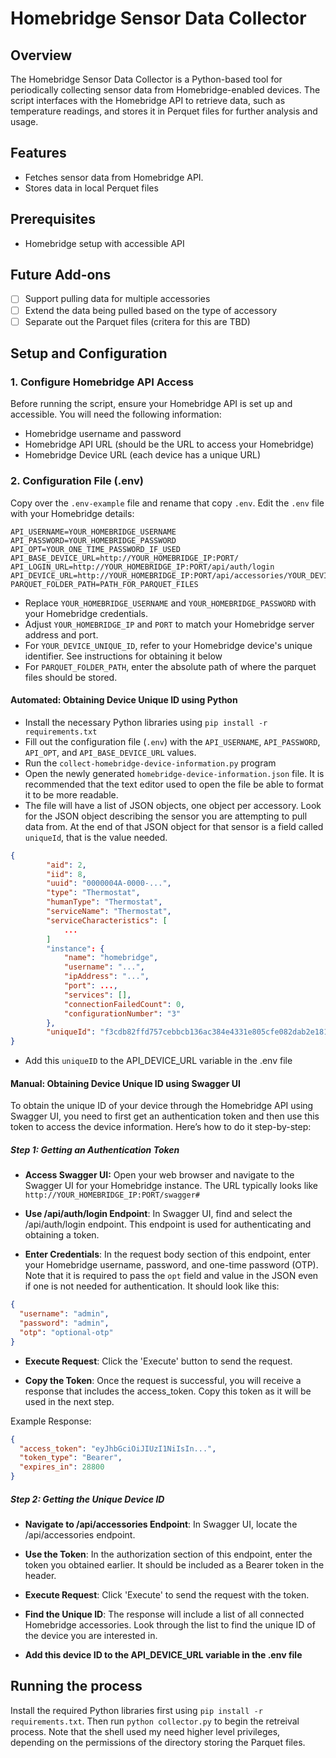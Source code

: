 # Homebridge Sensor Data Collector

## Overview
The Homebridge Sensor Data Collector is a Python-based tool for periodically collecting sensor data from Homebridge-enabled devices. The script interfaces with the Homebridge API to retrieve data, such as temperature readings, and stores it in Perquet files for further analysis and usage.

## Features
- Fetches sensor data from Homebridge API.
- Stores data in local Perquet files

## Prerequisites

- Homebridge setup with accessible API

## Future Add-ons
- [ ] Support pulling data for multiple accessories
- [ ] Extend the data being pulled based on the type of accessory
- [ ] Separate out the Parquet files (critera for this are TBD)

## Setup and Configuration

### 1. Configure Homebridge API Access
Before running the script, ensure your Homebridge API is set up and accessible. You will need the following information:

- Homebridge username and password
- Homebridge API URL (should be the URL to access your Homebridge)
- Homebridge Device URL (each device has a unique URL)

### 2. Configuration File (.env)
Copy over the ```.env-example``` file and rename that copy ```.env```. Edit the ```.env``` file with your Homebridge details:

```shell
API_USERNAME=YOUR_HOMEBRIDGE_USERNAME
API_PASSWORD=YOUR_HOMEBRIDGE_PASSWORD
API_OPT=YOUR_ONE_TIME_PASSWORD_IF_USED
API_BASE_DEVICE_URL=http://YOUR_HOMEBRIDGE_IP:PORT/
API_LOGIN_URL=http://YOUR_HOMEBRIDGE_IP:PORT/api/auth/login
API_DEVICE_URL=http://YOUR_HOMEBRIDGE_IP:PORT/api/accessories/YOUR_DEVICE_UNIQUE_ID
PARQUET_FOLDER_PATH=PATH_FOR_PARQUET_FILES
```
- Replace `YOUR_HOMEBRIDGE_USERNAME` and `YOUR_HOMEBRIDGE_PASSWORD` with your Homebridge credentials.
- Adjust `YOUR_HOMEBRIDGE_IP` and `PORT` to match your Homebridge server address and port.
- For `YOUR_DEVICE_UNIQUE_ID`, refer to your Homebridge device's unique identifier. See instructions for obtaining it below
- For `PARQUET_FOLDER_PATH`, enter the absolute path of where the parquet files should be stored. 

#### Automated: Obtaining Device Unique ID using Python
- Install the necessary Python libraries using ```pip install -r requirements.txt```
- Fill out the configuration file (```.env```) with the ```API_USERNAME```, ```API_PASSWORD```, ```API_OPT```, and ```API_BASE_DEVICE_URL``` values. 
- Run the ```collect-homebridge-device-information.py``` program
- Open the newly generated ```homebridge-device-information.json``` file. It is recommended that the text editor used to open the file be able to format it to be more readable. 
- The file will have a list of JSON objects, one object per accessory. Look for the JSON object describing the sensor you are attempting to pull data from. At the end of that JSON object for that sensor is a field called ```uniqueId```, that is the value needed. 

```json
{
        "aid": 2,
        "iid": 8,
        "uuid": "0000004A-0000-...",
        "type": "Thermostat",
        "humanType": "Thermostat",
        "serviceName": "Thermostat",
        "serviceCharacteristics": [
            ...
        ]
        "instance": {
            "name": "homebridge",
            "username": "...",
            "ipAddress": "...",
            "port": ...,
            "services": [],
            "connectionFailedCount": 0,
            "configurationNumber": "3"
        },
        "uniqueId": "f3cdb82ffd757cebbcb136ac384e4331e805cfe082dab2e181044b0b33c65b67"
}
```
- Add this ```uniqueID``` to the API_DEVICE_URL variable in the .env file

#### Manual: Obtaining Device Unique ID using Swagger UI

To obtain the unique ID of your device through the Homebridge API using Swagger UI, you need to first get an authentication token and then use this token to access the device information. Here’s how to do it step-by-step:

##### Step 1: Getting an Authentication Token
-  **Access Swagger UI:** Open your web browser and navigate to the Swagger UI for your Homebridge instance. The URL typically looks like `http://YOUR_HOMEBRIDGE_IP:PORT/swagger#`

- **Use /api/auth/login Endpoint**: In Swagger UI, find and select the /api/auth/login endpoint. This endpoint is used for authenticating and obtaining a token.

- **Enter Credentials**: In the request body section of this endpoint, enter your Homebridge username, password, and one-time password (OTP). Note that it is required to pass the ```opt``` field and value in the JSON even if one is not needed for authentication. It should look like this:

```json
{
  "username": "admin",
  "password": "admin",
  "otp": "optional-otp"
}
```


- **Execute Request**: Click the 'Execute' button to send the request.

- **Copy the Token**: Once the request is successful, you will receive a response that includes the access_token. Copy this token as it will be used in the next step.

Example Response:

```json
{
  "access_token": "eyJhbGciOiJIUzI1NiIsIn...",
  "token_type": "Bearer",
  "expires_in": 28800
}
```


##### Step 2: Getting the Unique Device ID
- **Navigate to /api/accessories Endpoint**: In Swagger UI, locate the /api/accessories endpoint.

- **Use the Token**: In the authorization section of this endpoint, enter the token you obtained earlier. It should be included as a Bearer token in the header.

- **Execute Request**: Click 'Execute' to send the request with the token.

- **Find the Unique ID**: The response will include a list of all connected Homebridge accessories. Look through the list to find the unique ID of the device you are interested in.

- **Add this device ID to the API_DEVICE_URL variable in the .env file**


## Running the process
Install the required Python libraries first using ```pip install -r requirements.txt```. Then run ```python collector.py``` to begin the retreival process. Note that the shell used my need higher level privileges, depending on the permissions of the directory storing the Parquet files. 